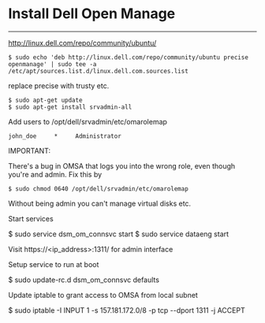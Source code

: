 # Install Dell Open Manage
---------------------------

http://linux.dell.com/repo/community/ubuntu/

    $ sudo echo 'deb http://linux.dell.com/repo/community/ubuntu precise openmanage' | sudo tee -a /etc/apt/sources.list.d/linux.dell.com.sources.list 

replace precise with trusty etc.

    $ sudo apt-get update
    $ sudo apt-get install srvadmin-all

Add users to /opt/dell/srvadmin/etc/omarolemap 

    john_doe     *     Administrator

IMPORTANT:

There's a bug in OMSA that logs you into the wrong role, even though you're and admin.
Fix this by 

    $ sudo chmod 0640 /opt/dell/srvadmin/etc/omarolemap

Without being admin you can't manage virtual disks etc.

Start services

$ sudo service dsm_om_connsvc start
$ sudo service dataeng start

Visit https://<ip_address>:1311/ for admin interface

Setup service to run at boot

$ sudo update-rc.d dsm_om_connsvc defaults

Update iptable to grant access to OMSA from local subnet

$ sudo iptable -I INPUT 1 -s 157.181.172.0/8 -p tcp --dport 1311 -j ACCEPT
